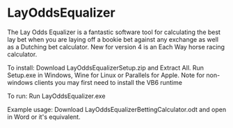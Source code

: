 # LayOddsEqualizer
The Lay Odds Equalizer is a fantastic software tool for calculating the best lay bet when you are laying off a bookie bet against any exchange as well as a Dutching bet calculator.
New for version 4 is an Each Way horse racing calculator.

To install:
Download LayOddsEqualizerSetup.zip and Extract All.  Run Setup.exe in Windows, Wine for Linux or Parallels for Apple.  Note for non-windows clients you may first need to install the VB6 runtime

To run:
Run LayOddsEqualizer.exe

Example usage:
Download LayOddsEqualizerBettingCalculator.odt and open in Word or it's equivalent.
